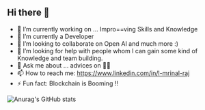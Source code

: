 ## Hi there 👋

- 🔭 I’m currently working on ...  Impro==ving Skills and Knowledge
- 🌱 I’m currently a Developer 
- 👯 I’m looking to collaborate on Open AI and much more :)
- 🤔 I’m looking for help with people whom I can gain some kind of Knowledge and team building.
- 💬 Ask me about ... advices on 🧑‍💻
- 📫 How to reach me: https://www.linkedin.com/in/l-mrinal-raj
- ⚡ Fun fact: Blockchain is Booming !!

![Anurag's GitHub stats](https://github-readme-stats.vercel.app/api?username=Mrinal12324&show_icons=true&theme=jolly)

